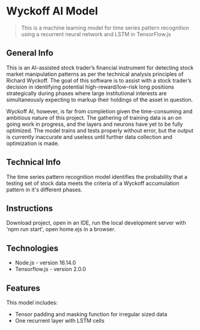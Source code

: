 # Wyckoff AI Model

> This is a machine learning model for time series pattern recognition using a recurrent neural network and LSTM in TensorFlow.js

## General Info
This is an AI-assisted stock trader’s financial instrument for detecting stock market manipulation patterns as per the technical analysis principles of Richard Wyckoff. The goal of this software is to assist with a stock trader’s decision in identifying potential high-reward/low-risk long positions strategically during phases where large institutional interests are simultaneously expecting to markup their holdings of the asset in question.

Wyckoff AI, however, is far from completion given the time-consuming and ambitious nature of this project. The gathering of training data is an on going work in progress, and the layers and neurons have yet to be fully optimized. The model trains and tests properly without error, but the output is currently inaccurate and useless until further data collection and optimization is made.

## Technical Info
The time series pattern recognition model identifies the probability that a testing set of stock data meets the criteria of a Wyckoff accumulation pattern in it's different phases. 

## Instructions
Download project, open in an IDE, run the local development server with 'npm run start', open home.ejs in a browser.

## Technologies
* Node.js - version 16.14.0
* Tensorflow.js - version 2.0.0

## Features
This model includes:
* Tensor padding and masking function for irregular sized data
* One recurrent layer with LSTM cells 

